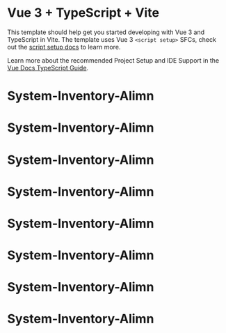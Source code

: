 # Vue 3 + TypeScript + Vite

This template should help get you started developing with Vue 3 and TypeScript in Vite. The template uses Vue 3 `<script setup>` SFCs, check out the [script setup docs](https://v3.vuejs.org/api/sfc-script-setup.html#sfc-script-setup) to learn more.

Learn more about the recommended Project Setup and IDE Support in the [Vue Docs TypeScript Guide](https://vuejs.org/guide/typescript/overview.html#project-setup).
# System-Inventory-Alimn
# System-Inventory-Alimn
# System-Inventory-Alimn
# System-Inventory-Alimn
# System-Inventory-Alimn
# System-Inventory-Alimn
# System-Inventory-Alimn
# System-Inventory-Alimn
